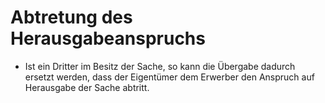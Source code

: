 # Abtretung des Herausgabeanspruchs

- Ist ein Dritter im Besitz der Sache, so kann die Übergabe dadurch ersetzt werden, dass der Eigentümer dem Erwerber den Anspruch auf Herausgabe der Sache abtritt.

